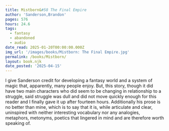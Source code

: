 ```yaml
---
title: Mistborn&#58 The Final Empire
author: 'Sanderson,Brandon'
pages: 576
hours: 24.6
tags:
  - fantasy
  - abandoned
  - audio
date_read: 2025-01-20T00:00:00.000Z
img_url: '/images/books/Mistborn: The Final Empire.jpg'
permalink: /books/Mistborn/
layout: book.njk
date_posted: '2025-04-15'
---
```


I give Sanderson credit for developing a fantasy world and a system of magic that, apparently, many people enjoy.
But, this story, though it did have two main characters who did seem to be changing in relationship to a struggle, said struggle was dull
and did not move quickly enough for this reader and I finally gave it up after fourteen hours.
Additionally his prose is no better than mine, which is to say that it is, while articulate and clear, uninspired with neither interesting
vocabulary nor any analogies, metaphors, metonyms, poetics that lingered in mind and are therefore worth speaking of.
